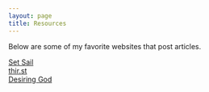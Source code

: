 ```yaml
---
layout: page
title: Resources
---
```


Below are some of my favorite websites that post articles. 

[Set Sail](https://www.timetosetsail.com/)\
[thir.st](https://thirst.sg/)\
[Desiring God](https://www.desiringgod.org/)